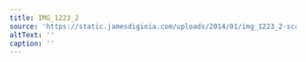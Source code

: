 ```yaml
---
title: IMG_1223_2
source: 'https://static.jamesdigioia.com/uploads/2014/01/img_1223_2-scaled.jpg'
altText: ''
caption: ''
---
```


